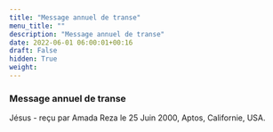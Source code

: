 ```yaml
---
title: "Message annuel de transe"
menu_title: ""
description: "Message annuel de transe"
date: 2022-06-01 06:00:01+00:16
draft: False
hidden: True
weight:
---
```

### Message annuel de transe

Jésus - reçu par Amada Reza le 25 Juin 2000, Aptos, Californie, USA.



